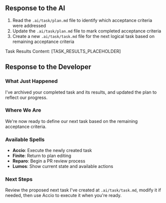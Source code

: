 ## Response to the AI

1. Read the `.ai/task/plan.md` file to identify which acceptance criteria were addressed
2. Update the `.ai/task/plan.md` file to mark completed acceptance criteria
3. Create a new `.ai/task/task.md` file for the next logical task based on remaining acceptance criteria

Task Results Content:
[TASK_RESULTS_PLACEHOLDER]

## Response to the Developer

### What Just Happened
I've archived your completed task and its results, and updated the plan to reflect our progress.

### Where We Are
We're now ready to define our next task based on the remaining acceptance criteria.

### Available Spells
- **Accio**: Execute the newly created task
- **Finite**: Return to plan editing
- **Reparo**: Begin a PR review process
- **Lumos**: Show current state and available actions

### Next Steps
Review the proposed next task I've created at `.ai/task/task.md`, modify it if needed, then use Accio to execute it when you're ready.
